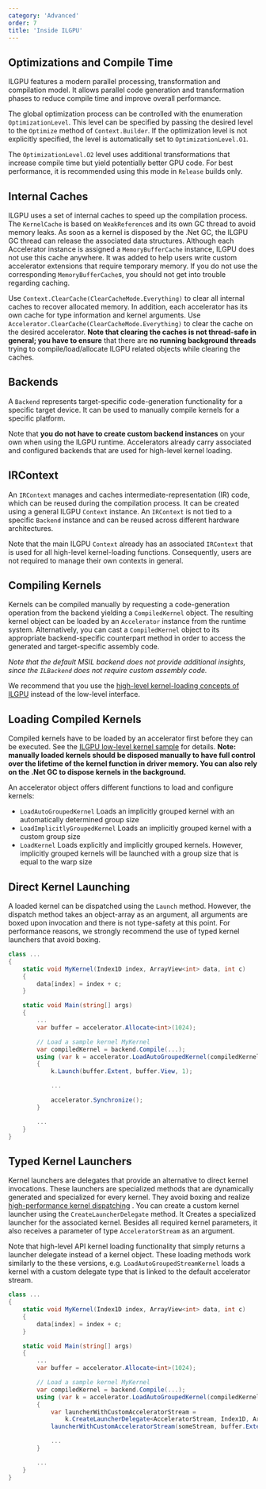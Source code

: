 ```yaml
---
category: 'Advanced'
order: 7
title: 'Inside ILGPU'
---
```


## Optimizations and Compile Time

ILGPU features a modern parallel processing, transformation and compilation model.
It allows parallel code generation and transformation phases to reduce compile time and improve overall performance.

The global optimization process can be controlled with the enumeration `OptimizationLevel`.
This level can be specified by passing the desired level to the `Optimize` method of `Context.Builder`.
If the optimization level is not explicitly specified, the level is automatically set to `OptimizationLevel.O1`.

The `OptimizationLevel.O2` level uses additional transformations that increase compile time but yield potentially better
GPU code.
For best performance, it is recommended using this mode in `Release` builds only.

## Internal Caches

ILGPU uses a set of internal caches to speed up the compilation process.
The `KernelCache` is based on `WeakReference`s and its own GC thread to avoid memory leaks.
As soon as a kernel is disposed by the .Net GC, the ILGPU GC thread can release the associated data structures.
Although each Accelerator instance is assigned a `MemoryBufferCache` instance, ILGPU does not use this cache anywhere.
It was added to help users write custom accelerator extensions that require temporary memory.
If you do not use the corresponding `MemoryBufferCache`s, you should not get into trouble regarding caching.

Use `Context.ClearCache(ClearCacheMode.Everything)` to clear all internal caches to recover allocated memory.
In addition, each accelerator has its own cache for type information and kernel arguments.
Use `Accelerator.ClearCache(ClearCacheMode.Everything)` to clear the cache on the desired accelerator.
**Note that clearing the caches is not thread-safe in general; you have to ensure** that there are **no running
background threads** trying to compile/load/allocate ILGPU related objects while clearing the caches.

## Backends

A `Backend` represents target-specific code-generation functionality for a specific target device.
It can be used to manually compile kernels for a specific platform.

Note that **you do not have to create custom backend instances** on your own when using the ILGPU runtime.
Accelerators already carry associated and configured backends that are used for high-level kernel loading.

## IRContext

An `IRContext` manages and caches intermediate-representation (IR) code, which can be reused during the compilation
process.
It can be created using a general ILGPU `Context` instance.
An `IRContext` is not tied to a specific `Backend` instance and can be reused across different hardware architectures.

Note that the main ILGPU `Context` already has an associated `IRContext` that is used for all high-level kernel-loading
functions.
Consequently, users are not required to manage their own contexts in general.

## Compiling Kernels

Kernels can be compiled manually by requesting a code-generation operation from the backend yielding a `CompiledKernel`
object.
The resulting kernel object can be loaded by an `Accelerator` instance from the runtime system.
Alternatively, you can cast a `CompiledKernel` object to its appropriate backend-specific counterpart method in order to
access the generated and target-specific assembly code.

*Note that the default MSIL backend does not provide additional insights, since the `ILBackend` does not require custom
assembly code.*

We recommend that you use the [high-level kernel-loading concepts of ILGPU](ILGPU-Kernels) instead of the low-level
interface.

## Loading Compiled Kernels

Compiled kernels have to be loaded by an accelerator first before they can be executed.
See
the [ILGPU low-level kernel sample](https://github.com/m4rs-mt/ILGPU.Samples/tree/master/Src/LowLevelKernelCompilation)
for details.
**Note: manually loaded kernels should be disposed manually to have full control over the lifetime of the kernel
function in driver memory. You can also rely on the .Net GC to dispose kernels in the background.**

An accelerator object offers different functions to load and configure kernels:

* `LoadAutoGroupedKernel`
  Loads an implicitly grouped kernel with an automatically determined group size
* `LoadImplicitlyGroupedKernel`
  Loads an implicitly grouped kernel with a custom group size
* `LoadKernel`
  Loads explicitly and implicitly grouped kernels. However, implicitly grouped kernels will be launched with a group
  size that is equal to the warp size

## Direct Kernel Launching

A loaded kernel can be dispatched using the `Launch` method.
However, the dispatch method takes an object-array as an argument, all arguments are boxed upon invocation and there is
not type-safety at this point.
For performance reasons, we strongly recommend the use of typed kernel launchers that avoid boxing.

```c#
class ...
{
    static void MyKernel(Index1D index, ArrayView<int> data, int c)
    {
        data[index] = index + c;
    }

    static void Main(string[] args)
    {
        ...
        var buffer = accelerator.Allocate<int>(1024);

        // Load a sample kernel MyKernel
        var compiledKernel = backend.Compile(...);
        using (var k = accelerator.LoadAutoGroupedKernel(compiledKernel))
        {
            k.Launch(buffer.Extent, buffer.View, 1);

            ...

            accelerator.Synchronize();
        }

        ...
    }
}
```

## Typed Kernel Launchers

Kernel launchers are delegates that provide an alternative to direct kernel invocations.
These launchers are specialized methods that are dynamically generated and specialized for every kernel.
They avoid boxing and
realize [high-performance kernel dispatching](https://github.com/m4rs-mt/ILGPU.Samples/blob/master/Src/SimpleKernelDelegate)
.
You can create a custom kernel launcher using the `CreateLauncherDelegate` method.
It Creates a specialized launcher for the associated kernel.
Besides all required kernel parameters, it also receives a parameter of type `AcceleratorStream` as an argument.

Note that high-level API kernel loading functionality that simply returns a launcher delegate instead of a kernel
object.
These loading methods work similarly to the these versions, e.g. `LoadAutoGroupedStreamKernel` loads a kernel with a
custom delegate type that is linked to the default accelerator stream.

```c#
class ...
{
    static void MyKernel(Index1D index, ArrayView<int> data, int c)
    {
        data[index] = index + c;
    }

    static void Main(string[] args)
    {
        ...
        var buffer = accelerator.Allocate<int>(1024);

        // Load a sample kernel MyKernel
        var compiledKernel = backend.Compile(...);
        using (var k = accelerator.LoadAutoGroupedKernel(compiledKernel))
        {
            var launcherWithCustomAcceleratorStream =
                k.CreateLauncherDelegate<AcceleratorStream, Index1D, ArrayView<int>>();
            launcherWithCustomAcceleratorStream(someStream, buffer.Extent, buffer.View, 1);

            ...
        }

        ...
    }
}
```
